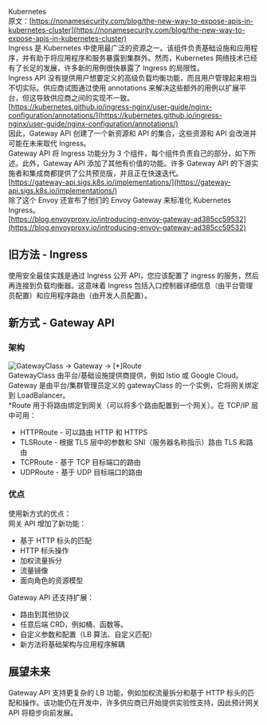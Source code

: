 Kubernetes<br />原文：[https://nonamesecurity.com/blog/the-new-way-to-expose-apis-in-kubernetes-cluster](https://nonamesecurity.com/blog/the-new-way-to-expose-apis-in-kubernetes-cluster)<br />Ingress 是 Kubernetes 中使用最广泛的资源之一。该组件负责基础设施和应用程序，并有助于将应用程序和服务暴露到集群外。然而，Kubernetes 网络技术已经有了长足的发展，许多新的用例很快暴露了 Ingress 的局限性。<br />Ingress API 没有提供用户想要定义的高级负载均衡功能，而且用户管理起来相当不切实际。供应商试图通过使用 annotations 来解决这些额外的用例以扩展平台，但这导致供应商之间的实现不一致。<br />[https://kubernetes.github.io/ingress-nginx/user-guide/nginx-configuration/annotations/](https://kubernetes.github.io/ingress-nginx/user-guide/nginx-configuration/annotations/)<br />因此，Gateway API 创建了一个新资源和 API 的集合，这些资源和 API 会改进并可能在未来取代 Ingress。<br />Gateway API 将 Ingress 功能分为 3 个组件，每个组件负责自己的部分，如下所述。此外，Gateway API 添加了其他有价值的功能。许多 Gateway API 的下游实施者和集成商都提供了公共预览版，并且正在快速迭代。<br />[https://gateway-api.sigs.k8s.io/implementations/](https://gateway-api.sigs.k8s.io/implementations/)<br />除了这个 Envoy 还宣布了他们的 Envoy Gateway 来标准化 Kubernetes Ingress。<br />[https://blog.envoyproxy.io/introducing-envoy-gateway-ad385cc59532](https://blog.envoyproxy.io/introducing-envoy-gateway-ad385cc59532)
<a name="ZtIbB"></a>
## 旧方法 - Ingress
使用安全最佳实践是通过 Ingress 公开 API，您应该配置了 ingress 的服务，然后再连接到负载均衡器。这意味着 Ingress 包括入口控制器详细信息（由平台管理员配置）和应用程序路由（由开发人员配置）。
<a name="jyYYY"></a>
## 新方式 - Gateway API
<a name="L8DeY"></a>
### 架构
![GatewayClass -> Gateway -> [*]Route](https://cdn.nlark.com/yuque/0/2022/png/396745/1657155727045-826ffe44-c9f9-4f1a-9b65-4e386c771f6d.png#clientId=u0ef0cf95-daf8-4&from=paste&id=u33d11096&originHeight=643&originWidth=1080&originalType=url&ratio=1&rotation=0&showTitle=true&status=done&style=none&taskId=u3bb38c84-391b-4e96-8ddc-508dd1e6d5e&title=GatewayClass%20-%3E%20Gateway%20-%3E%20%5B%2A%5DRoute "GatewayClass -> Gateway -> [*]Route")<br />GatewayClass 由平台/基础设施提供商提供，例如 Istio 或 Google Cloud。<br />Gateway 是由平台/集群管理员定义的 gatewayClass 的一个实例，它将网关绑定到 LoadBalancer。<br />*Route 用于将路由绑定到网关（可以将多个路由配置到一个网关）。在 TCP/IP 层中可用：

- HTTPRoute - 可以路由 HTTP 和 HTTPS
- TLSRoute - 根据 TLS 层中的参数和 SNI（服务器名称指示）路由 TLS 和路由
- TCPRoute - 基于 TCP 目标端口的路由
- UDPRoute - 基于 UDP 目标端口的路由
<a name="ubvDt"></a>
### 优点
使用新方式的优点：<br />网关 API 增加了新功能：

- 基于 HTTP 标头的匹配
- HTTP 标头操作
- 加权流量拆分
- 流量镜像
- 面向角色的资源模型

Gateway API 还支持扩展：

- 路由到其他协议
- 任意后端 CRD，例如桶、函数等。
- 自定义参数和配置（LB 算法、自定义匹配）
- 新方法将基础架构与应用程序解耦
<a name="KK6wB"></a>
## 展望未来
Gateway API 支持更复杂的 LB 功能，例如加权流量拆分和基于 HTTP 标头的匹配和操作。该功能仍在开发中，许多供应商已开始提供实验性支持，因此预计网关 API 将稳步向前发展。

